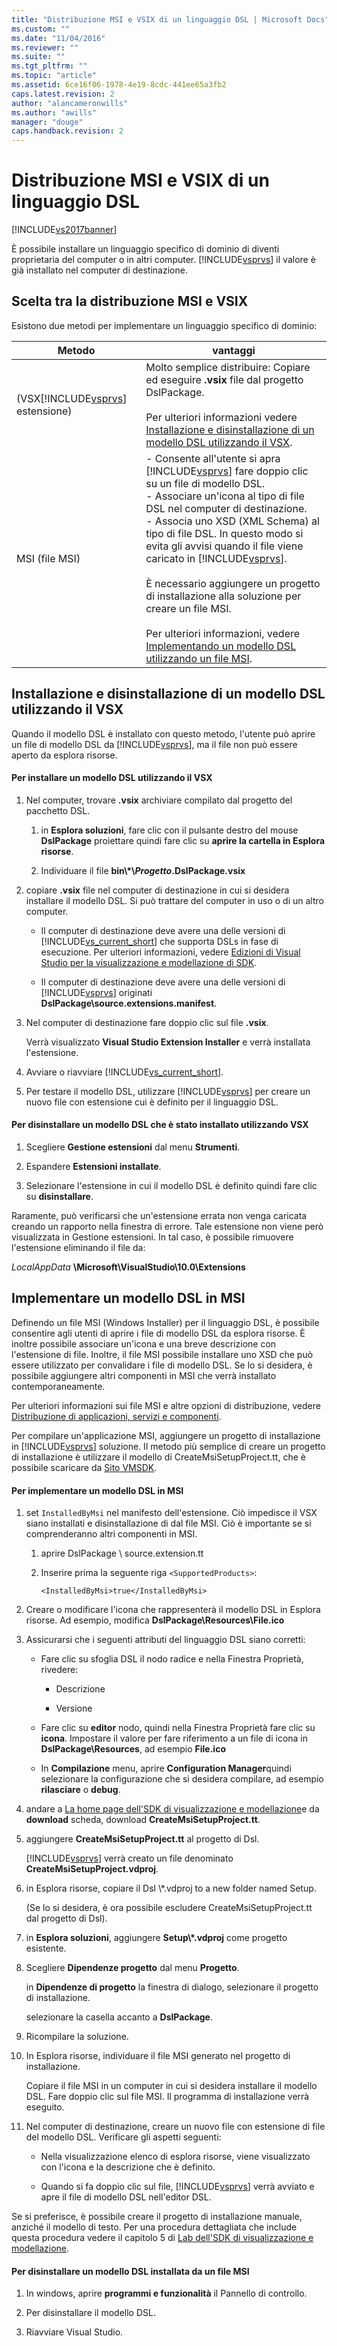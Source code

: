 ```yaml
---
title: "Distribuzione MSI e VSIX di un linguaggio DSL | Microsoft Docs"
ms.custom: ""
ms.date: "11/04/2016"
ms.reviewer: ""
ms.suite: ""
ms.tgt_pltfrm: ""
ms.topic: "article"
ms.assetid: 6ce16f06-1978-4e19-8cdc-441ee65a3fb2
caps.latest.revision: 2
author: "alancameronwills"
ms.author: "awills"
manager: "douge"
caps.handback.revision: 2
---
```

# Distribuzione MSI e VSIX di un linguaggio DSL
[!INCLUDE[vs2017banner](../code-quality/includes/vs2017banner.md)]

È possibile installare un linguaggio specifico di dominio di diventi proprietaria del computer o in altri computer.  [!INCLUDE[vsprvs](../code-quality/includes/vsprvs_md.md)] il valore è già installato nel computer di destinazione.  
  
##  <a name="which"></a> Scelta tra la distribuzione MSI e VSIX  
 Esistono due metodi per implementare un linguaggio specifico di dominio:  
  
|Metodo|vantaggi|  
|------------|--------------|  
|\(VSX[!INCLUDE[vsprvs](../code-quality/includes/vsprvs_md.md)] estensione\)|Molto semplice distribuire: Copiare ed eseguire **.vsix** file dal progetto DslPackage.<br /><br /> Per ulteriori informazioni vedere [Installazione e disinstallazione di un modello DSL utilizzando il VSX](#Installing).|  
|MSI \(file MSI\)|-   Consente all'utente si apra [!INCLUDE[vsprvs](../code-quality/includes/vsprvs_md.md)] fare doppio clic su un file di modello DSL.<br />-   Associare un'icona al tipo di file DSL nel computer di destinazione.<br />-   Associa uno XSD \(XML Schema\) al tipo di file DSL.  In questo modo si evita gli avvisi quando il file viene caricato in [!INCLUDE[vsprvs](../code-quality/includes/vsprvs_md.md)].<br /><br /> È necessario aggiungere un progetto di installazione alla soluzione per creare un file MSI.<br /><br /> Per ulteriori informazioni, vedere [Implementando un modello DSL utilizzando un file MSI](#msi).|  
  
##  <a name="Installing"></a> Installazione e disinstallazione di un modello DSL utilizzando il VSX  
 Quando il modello DSL è installato con questo metodo, l'utente può aprire un file di modello DSL da [!INCLUDE[vsprvs](../code-quality/includes/vsprvs_md.md)], ma il file non può essere aperto da esplora risorse.  
  
#### Per installare un modello DSL utilizzando il VSX  
  
1.  Nel computer, trovare **.vsix** archiviare compilato dal progetto del pacchetto DSL.  
  
    1.  in **Esplora soluzioni**, fare clic con il pulsante destro del mouse  **DslPackage** proiettare quindi fare clic su  **aprire la cartella in Esplora risorse**.  
  
    2.  Individuare il file **bin\\\*\\***Progetto***.DslPackage.vsix**  
  
2.  copiare **.vsix** file nel computer di destinazione in cui si desidera installare il modello DSL.  Si può trattare del computer in uso o di un altro computer.  
  
    -   Il computer di destinazione deve avere una delle versioni di [!INCLUDE[vs_current_short](../code-quality/includes/vs_current_short_md.md)] che supporta DSLs in fase di esecuzione.  Per ulteriori informazioni, vedere [Edizioni di Visual Studio per la visualizzazione e modellazione di SDK](../modeling/supported-visual-studio-editions-for-visualization-amp-modeling-sdk.md).  
  
    -   Il computer di destinazione deve avere una delle versioni di [!INCLUDE[vsprvs](../code-quality/includes/vsprvs_md.md)] originati  **DslPackage\\source.extensions.manifest**.  
  
3.  Nel computer di destinazione fare doppio clic sul file **.vsix**.  
  
     Verrà visualizzato **Visual Studio Extension Installer** e verrà installata l'estensione.  
  
4.  Avviare o riavviare [!INCLUDE[vs_current_short](../code-quality/includes/vs_current_short_md.md)].  
  
5.  Per testare il modello DSL, utilizzare [!INCLUDE[vsprvs](../code-quality/includes/vsprvs_md.md)] per creare un nuovo file con estensione cui è definito per il linguaggio DSL.  
  
#### Per disinstallare un modello DSL che è stato installato utilizzando VSX  
  
1.  Scegliere **Gestione estensioni** dal menu **Strumenti**.  
  
2.  Espandere **Estensioni installate**.  
  
3.  Selezionare l'estensione in cui il modello DSL è definito quindi fare clic su **disinstallare**.  
  
 Raramente, può verificarsi che un'estensione errata non venga caricata creando un rapporto nella finestra di errore. Tale estensione non viene però visualizzata in Gestione estensioni.  In tal caso, è possibile rimuovere l'estensione eliminando il file da:  
  
 *LocalAppData* **\\Microsoft\\VisualStudio\\10.0\\Extensions**  
  
##  <a name="msi"></a> Implementare un modello DSL in MSI  
 Definendo un file MSI \(Windows Installer\) per il linguaggio DSL, è possibile consentire agli utenti di aprire i file di modello DSL da esplora risorse.  È inoltre possibile associare un'icona e una breve descrizione con l'estensione di file.  Inoltre, il file MSI possibile installare uno XSD che può essere utilizzato per convalidare i file di modello DSL.  Se lo si desidera, è possibile aggiungere altri componenti in MSI che verrà installato contemporaneamente.  
  
 Per ulteriori informazioni sui file MSI e altre opzioni di distribuzione, vedere [Distribuzione di applicazioni, servizi e componenti](../deployment/deploying-applications-services-and-components.md).  
  
 Per compilare un'applicazione MSI, aggiungere un progetto di installazione in [!INCLUDE[vsprvs](../code-quality/includes/vsprvs_md.md)] soluzione.  Il metodo più semplice di creare un progetto di installazione è utilizzare il modello di CreateMsiSetupProject.tt, che è possibile scaricare da [Sito VMSDK](http://go.microsoft.com/fwlink/?LinkID=186128).  
  
#### Per implementare un modello DSL in MSI  
  
1.  set `InstalledByMsi` nel manifesto dell'estensione.  Ciò impedisce il VSX siano installati e disinstallazione di dal file MSI.  Ciò è importante se si comprenderanno altri componenti in MSI.  
  
    1.  aprire DslPackage \\ source.extension.tt  
  
    2.  Inserire prima la seguente riga `<SupportedProducts>`:  
  
        ```  
        <InstalledByMsi>true</InstalledByMsi>  
        ```  
  
2.  Creare o modificare l'icona che rappresenterà il modello DSL in Esplora risorse.  Ad esempio, modifica **DslPackage\\Resources\\File.ico**  
  
3.  Assicurarsi che i seguenti attributi del linguaggio DSL siano corretti:  
  
    -   Fare clic su sfoglia DSL il nodo radice e nella Finestra Proprietà, rivedere:  
  
        -   Descrizione  
  
        -   Versione  
  
    -   Fare clic su **editor** nodo, quindi nella Finestra Proprietà fare clic su  **icona**.  Impostare il valore per fare riferimento a un file di icona in **DslPackage\\Resources**, ad esempio  **File.ico**  
  
    -   In **Compilazione** menu, aprire  **Configuration Manager**quindi selezionare la configurazione che si desidera compilare, ad esempio  **rilasciare** o  **debug**.  
  
4.  andare a [La home page dell'SDK di visualizzazione e modellazione](http://go.microsoft.com/fwlink/?LinkID=186128)e da **download** scheda, download  **CreateMsiSetupProject.tt**.  
  
5.  aggiungere **CreateMsiSetupProject.tt** al progetto di Dsl.  
  
     [!INCLUDE[vsprvs](../code-quality/includes/vsprvs_md.md)] verrà creato un file denominato  **CreateMsiSetupProject.vdproj**.  
  
6.  in Esplora risorse, copiare il Dsl \\\*.vdproj to a new folder named Setup.  
  
     \(Se lo si desidera, è ora possibile escludere CreateMsiSetupProject.tt dal progetto di Dsl\).  
  
7.  in **Esplora soluzioni**, aggiungere  **Setup\\\*.vdproj** come progetto esistente.  
  
8.  Scegliere **Dipendenze progetto** dal menu **Progetto**.  
  
     in **Dipendenze di progetto** la finestra di dialogo, selezionare il progetto di installazione.  
  
     selezionare la casella accanto a **DslPackage**.  
  
9. Ricompilare la soluzione.  
  
10. In Esplora risorse, individuare il file MSI generato nel progetto di installazione.  
  
     Copiare il file MSI in un computer in cui si desidera installare il modello DSL.  Fare doppio clic sul file MSI.  Il programma di installazione verrà eseguito.  
  
11. Nel computer di destinazione, creare un nuovo file con estensione di file del modello DSL.  Verificare gli aspetti seguenti:  
  
    -   Nella visualizzazione elenco di esplora risorse, viene visualizzato con l'icona e la descrizione che è definito.  
  
    -   Quando si fa doppio clic sul file, [!INCLUDE[vsprvs](../code-quality/includes/vsprvs_md.md)] verrà avviato e apre il file di modello DSL nell'editor DSL.  
  
 Se si preferisce, è possibile creare il progetto di installazione manuale, anziché il modello di testo.  Per una procedura dettagliata che include questa procedura vedere il capitolo 5 di [Lab dell'SDK di visualizzazione e modellazione](http://go.microsoft.com/fwlink/?LinkId=208878).  
  
#### Per disinstallare un modello DSL installata da un file MSI  
  
1.  In windows, aprire **programmi e funzionalità** il Pannello di controllo.  
  
2.  Per disinstallare il modello DSL.  
  
3.  Riavviare Visual Studio.